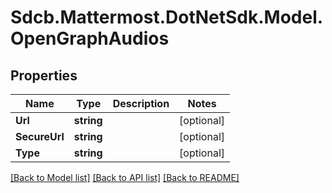# Sdcb.Mattermost.DotNetSdk.Model.OpenGraphAudios
## Properties

Name | Type | Description | Notes
------------ | ------------- | ------------- | -------------
**Url** | **string** |  | [optional] 
**SecureUrl** | **string** |  | [optional] 
**Type** | **string** |  | [optional] 

[[Back to Model list]](../README.md#documentation-for-models) [[Back to API list]](../README.md#documentation-for-api-endpoints) [[Back to README]](../README.md)

